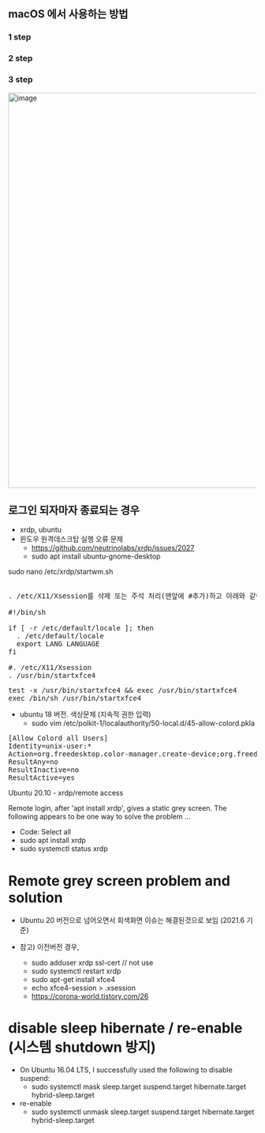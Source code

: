 ## macOS 에서 사용하는 방법
### 1 step


### 2 step
### 3 step
<img width="800" alt="image" src="https://github.com/user-attachments/assets/46161c89-e4a6-411a-939d-449b55411926" />

## 로그인 되자마자 종료되는 경우
- xrdp, ubuntu
- 윈도우 원격데스크탑 실행 오류 문제
  - https://github.com/neutrinolabs/xrdp/issues/2027
  - sudo apt install ubuntu-gnome-desktop

sudo nano /etc/xrdp/startwm.sh

<pre>

. /etc/X11/Xsession를 삭제 또는 주석 처리(맨앞에 #추가)하고 아래와 같이 수정한다.

#!/bin/sh

if [ -r /etc/default/locale ]; then
  . /etc/default/locale
  export LANG LANGUAGE
fi

#. /etc/X11/Xsession
. /usr/bin/startxfce4
</pre>

<pre>
test -x /usr/bin/startxfce4 && exec /usr/bin/startxfce4
exec /bin/sh /usr/bin/startxfce4
</pre>


- ubuntu 18 버전. 색상문제 (지속적 권한 입력)
  - sudo vim /etc/polkit-1/localauthority/50-local.d/45-allow-colord.pkla
<pre>
[Allow Colord all Users]
Identity=unix-user:*
Action=org.freedesktop.color-manager.create-device;org.freedesktop.color-manager.create-profile;org.freedesktop.color-manager.delete-device;org.freedesktop.color-manager.delete-profile;org.freedesktop.color-manager.modify-device;org.freedesktop.color-manager.modify-profile
ResultAny=no
ResultInactive=no
ResultActive=yes
</pre>


Ubuntu 20.10 - xrdp/remote access

Remote login, after 'apt install xrdp', gives a static grey screen. The following appears to be one way to solve the problem ...

- Code: Select all
- sudo apt install xrdp
- sudo systemctl status xrdp

# Remote grey screen problem and solution 

- Ubuntu 20 버전으로 넘어오면서 회색화면 이슈는 해결된것으로 보임 (2021.6 기준)

- 참고) 이전버전 경우, 
  - sudo adduser xrdp ssl-cert // not use
  - sudo systemctl restart xrdp
  - sudo apt-get install xfce4
  - echo xfce4-session > .xsession
  - https://corona-world.tistory.com/26



# disable sleep hibernate / re-enable (시스템 shutdown 방지)
- On Ubuntu 16.04 LTS, I successfully used the following to disable suspend:
  - sudo systemctl mask sleep.target suspend.target hibernate.target hybrid-sleep.target
- re-enable  
  - sudo systemctl unmask sleep.target suspend.target hibernate.target hybrid-sleep.target

